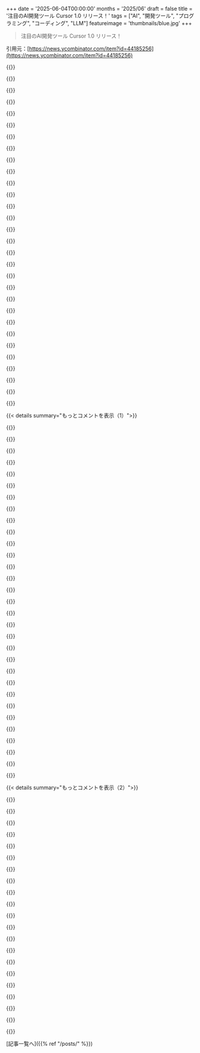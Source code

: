 +++
date = '2025-06-04T00:00:00'
months = '2025/06'
draft = false
title = '注目のAI開発ツール Cursor 1.0 リリース！'
tags = ["AI", "開発ツール", "プログラミング", "コーディング", "LLM"]
featureimage = 'thumbnails/blue.jpg'
+++

> 注目のAI開発ツール Cursor 1.0 リリース！

引用元：[https://news.ycombinator.com/item?id=44185256](https://news.ycombinator.com/item?id=44185256)




{{<matomeQuote body="Cursorってどうやってお金儲けしてるかマジでわかんないんだよね。Cursor使う時間めっちゃ長くて、追加リクエストで1日に10～20ドルは使ってるし。<br>もし他のモデルAPI直接使ったら、トークン量で100ドル軽く超えそうだし。Cursorに自分のAPIキー繋いだら、すぐレート制限かかるんだよね、毎分50回なんて余裕で超えるから。Claude codeも試したけど、Cursorでの体験には全然及ばないし。<br>もっと安いモデルもあるだろうけど、僕の仕事にはClaude 4 (non-max / non-thinking)が一番合ってるんだ。だからCursorは絶対にお金垂れ流してる感じ。<br>僕の場合は、自分のサービスで使ってて、顧客もいるから、追加機能がすぐ収益につながるからこのコストも正当化できるけどさ。<br>Cursorの今の料金設定は現実的じゃない気がするな。<br>過去4日間の利用状況はこんな感じだよ:<br>Requests: 1049<br>Lines of Agent Edits: 301k<br>Tabs accepted: 84<br>個人的にはCursorに不満はほとんどない。ただ欲しい機能はどんどん増えてる感じ。<br>例えば非同期リクエストできたら最高じゃない？10個のファイルに対して1個ずつリクエスト終わるの待つんじゃなくて、同時にパラレルで動けたらさ。<br>だって今はリクエスト終わるの待ってる時間がもったいないんだもん（その間、Cursorの別のワークスペースでアプリの別の部分作業してるから）。" userName="ai_assisted_dev" createdAt="2025/06/05 04:22:46" color="#38d3d3">}}




{{<matomeQuote body="AIを使った開発市場ってめちゃくちゃ伸びてるし、トークンのコストもどんどん下がってるじゃん。<br>だから短期的に利用料を補助して、マーケットシェアをガッチリ掴もうとしてるんだと思うよ。将来はユーザーに使ってもらうコストがもっと下がるって見込んでるんだろうね。" userName="JimDabell" createdAt="2025/06/05 04:49:15" color="#38d3d3">}}




{{<matomeQuote body="でもさ、ロイヤリティとかロックインは全然ないよね。本当のユニークさもあんまりないし。AI業界の誰もが、他の誰かを”ありふれたおまけ（commodity complement）”にしようとしてる感じ。<br>まさに競争馬鹿走だよね。<br>まあ、補助金を楽しんでる感じだね。昔の安かった頃のUberみたい。" userName="bravesoul2" createdAt="2025/06/05 06:33:01" color="">}}




{{<matomeQuote body="僕はAiderをOpenrouterで使ってるんだけど、プロバイダーが利益を出し始めたらLLMの価格がどうなるんだろうっていつも考えてる。<br>PythonとかJavaとか知ってて、哺乳類に毒を与えずにカタツムリの生物学をぶっ壊す方法まで知ってるようなモデルを、僕らはまだ使い続けられるのかな？" userName="aitchnyu" createdAt="2025/06/05 05:52:36" color="">}}




{{<matomeQuote body="勝つのは、抽象化のレベルをどんどん上げていく奴らだろうね。<br>より洗練されてて、より役に立つ抽象化ができれば、それだけロックインされて、離れられなくなるはずだよ。" userName="davedx" createdAt="2025/06/05 07:52:25" color="">}}




{{<matomeQuote body="それはね、VCバブルがいつ弾けるかにかかってるんじゃないかな。もしバブルが十分長く続けば、コストは最終的に十分に下がるだろうし。<br>Pets.comはドットコムバブル時代のジョークだったけど、今や僕は普通にオンラインでペットフード買ってるし、誰も補助金なんて出してないって結構確信してるよ。" userName="ido" createdAt="2025/06/05 05:57:57" color="">}}




{{<matomeQuote body="世界の食料市場は補助金漬けだから、君のドッグフードが補助されてないなんて、まずありえないと思うよ。<br>動物飼料はさらに補助金が出てるんだよ。" userName="citizenpaul" createdAt="2025/06/05 07:04:48" color="">}}




{{<matomeQuote body="商業用の動物飼料は補助されてるね。あと多くの国で人間の食料の一部もそう。<br>でも僕の国でもEUでもペットフードは補助されてないよ。もしペットフードを補助してる国があるとしても、それは例外だね。<br>もしかしてアメリカ？ペットフードって、人間の食品産業とか、他のプロセスからの廃棄物から作られることが多いけど、それは補助金じゃないから。" userName="dotancohen" createdAt="2025/06/05 07:51:01" color="">}}




{{<matomeQuote body="それは本当に賢い観察だね。<br>でも洗練された抽象化を追加するのって難しいよね、だって彼らはみんなテキストをキロ単位（ポンド単位？）で売ってるようなもんだから。<br>キュウリ売りのベンダーロックインと同じように感じるんじゃない？<br>売り手は君をロックインするような体験を売ることはできるけど、それ以外には堀（moat）がないんだ、だってキュウリは誰でも売れるからね。" userName="yard2010" createdAt="2025/06/05 09:00:18" color="">}}




{{<matomeQuote body="＞ リクエスト終わるの待ってる時間がもったいないんだもん（その間、Cursorの別のワークスペースでアプリの別の部分作業してるから）。<br>Cmd+Tを押すと、最大3つまでパラレルでチャットタブを開けるよ！<br>https://docs.cursor.com/kbd<br>各チャットタブはそれ自体が完全なAgentなんだ！" userName="ukuina" createdAt="2025/06/05 05:41:06" color="#ff5c5c">}}




{{<matomeQuote body="Cursorってどうやってお金稼いでるの？全然稼げてなくて、VCの資金食いつぶしてるだけじゃない？AnthropicとかOpenAIだってまだ儲かってなさそうだけど、Cursorはもっと”稼げてない”レベルだよね。" userName="shafyy" createdAt="2025/06/05 07:07:37" color="">}}




{{<matomeQuote body="例えるならさ、Githubと連携してissue見てプルリク作れるような自律エージェントって、LLM APIより全然すごいんだよ。さらに想像広げると、プログラムマネージャーとかQAとか設計とか製品オーナーとか、全部エージェントで構成された”ソフトウェアチーム”だってあり得るわけ。こういうシステムは、Codexみたいな単体エージェントよりさらに上のレベルだよね。" userName="davedx" createdAt="2025/06/05 11:36:20" color="#ff33a1">}}




{{<matomeQuote body="そうなんだよ。今の値段でもAIの推論って儲かるんだって。AWSとかも補助してるわけじゃないし。推論コストはめちゃ下がってるしね。<br>実際、3年でLLM推論のコストは1,000分の1になったらしいよ。<br>https://a16z.com/llmflation-llm-inference-cost/<br>AIスタートアップが儲かってないのは、推論が高いからじゃなくて、成長とかR&Dにお金かけまくってるからなんだよ。" userName="JimDabell" createdAt="2025/06/05 06:23:46" color="#785bff">}}




{{<matomeQuote body="短期的にシェア取るために利用料を補助するのは、将来的にユーザー対応コストが減るって期待があるから理にかなってるよね。ソフト開発する人たちは新しいもの好きだし、乗り換えコストもタダだしね。" userName="echelon" createdAt="2025/06/05 06:18:26" color="">}}




{{<matomeQuote body="これだよ！LLMの出力をそのまま売るって、マジで競争激しくて儲け少ないビジネスになるってこと。LLMをどんな便利な機能で包むかで値段の優位性が出るんだ。エージェント系のコードツールもそうで、ただのLLMじゃなくて、色々な便利な機能が間に入ってるのがポイント。<br>Anthropicとか見てるとそれがわかるね。色々な事業に手広げて抽象レベル上げてるみたい。これからLLMプロバイダーは、儲からないから抽象レベル上げて、顧客と競合しまくる流れになると思う。プロバイダー側がホームフィールドアドバンテージあるからね。" userName="potatolicious" createdAt="2025/06/05 14:15:48" color="#ff5733">}}




{{<matomeQuote body="戦略としては多分こんな感じじゃない？<br>- とにかく規模広げて囲い込む<br>- たくさん使うようになったら、カスタムでファインチューニングした安いモデル使う<br>- エンタープライズ契約" userName="adidoit" createdAt="2025/06/05 11:31:35" color="#38d3d3">}}




{{<matomeQuote body="あなたがどんな風に使ってるか知りたいな。ClaudeベースのCopilotとはどんだけ違うの？これ、両方ともマジな質問ね。" userName="wg0" createdAt="2025/06/05 05:55:20" color="">}}




{{<matomeQuote body="俺の賭けはBezosに張るね。やっぱり物理的なインフラの規模が最強の堀（参入障壁）だよ。" userName="bravesoul2" createdAt="2025/06/05 11:36:20" color="">}}




{{<matomeQuote body="これって、レースコンディション起きないの？みんなお互いの作業わかってて、コミット以外は大丈夫なの？それとも、待ってから他のタブで即エンター押すとか、そういう感じ？" userName="sfmike" createdAt="2025/06/05 08:18:47" color="">}}




{{<matomeQuote body="無限並列Inferenceが儲かる未来が必要だけど、今はそうじゃないんだよね。Cloud Computeよりひどい。$50で500 flimflamsとか言われても何買ったか分かんないし、結果は運次第。簡単なTypeScriptのエラーとかでも、LLMによっては100回試しても直せないのに、その分の支払いはしたくない。コード書けない人（vibecoders）が1日でTokenを使い切ってるの見てるし。" userName="anonzzzies" createdAt="2025/06/05 08:50:33" color="#ff5c5c">}}




{{<matomeQuote body="＞昔の安いUberみたいって言うけど、推論のコストはすごい下がってるんだよ。例えるなら、この3年で運転手を雇うコストが千分の一になったみたいな感じかな。" userName="JimDabell" createdAt="2025/06/05 07:38:46" color="">}}




{{<matomeQuote body="論点は「プロバイダが儲けを出そうとした後、今のLLM利用が手頃かどうか」だったはずだよ。君が聞いてるのは「無限に使うのが手頃か」でしょ？" userName="JimDabell" createdAt="2025/06/05 09:12:13" color="">}}




{{<matomeQuote body="将来どうなるかは分からないけど、このやり方は開発者自動化の世界ではまだ「馬のない馬車」みたいなもんだね。" userName="kaibee" createdAt="2025/06/05 13:09:43" color="">}}




{{<matomeQuote body="Claude Codeのこと言ってる？それとも別の？利用についてって、俺が作ってるプロダクトのこと？答えられることなら喜んで！" userName="ai_assisted_dev" createdAt="2025/06/05 06:08:47" color="">}}




{{<matomeQuote body="学習にかかるコストを忘れてるよ（Uberの運転手はゼロだけど、Cursorは全然ゼロじゃないからね）。" userName="whiplash451" createdAt="2025/06/05 10:20:20" color="">}}




{{<matomeQuote body="AnthropicとOpenAIって（学習とかインフラのコスト含めて）ちゃんと儲け出せてるの？" userName="m101" createdAt="2025/06/05 08:13:24" color="">}}




{{<matomeQuote body="それは規模の経済が効くシステムでの話だよ。生成AIのワークロードの問題は、リクエストの数に比例してコストが増えること。全てのクエリを計算しないといけないからね。" userName="usrbinbash" createdAt="2025/06/05 11:38:39" color="#38d3d3">}}




{{<matomeQuote body="数億ドル稼いでるって言ってるけど、GPUのコストにどれだけかかってるかは絶対言わないんだよね。俺の推測だと、全部それに消えてて、利益出すのは全然無理なんじゃないかな。" userName="h1fra" createdAt="2025/06/05 07:47:02" color="">}}




{{<matomeQuote body="ファイルロックはツール側でやってくれるみたいだよ。”File1は今、編集の承認待ちです。変更を承認してここで続けますか？”みたいな感じ。" userName="ukuina" createdAt="2025/06/05 20:01:13" color="">}}




{{<matomeQuote body="新しいIDEに乗り換えて使い方を覚えるのに半日くらいかかるし、それが機会損失なんだよね。最低でも半日はかかるかな。プログラマーとかエンジニアじゃないからそう感じるのかも。" userName="pbhjpbhj" createdAt="2025/06/05 08:21:53" color="">}}




{{< details summary="もっとコメントを表示（1）">}}

{{<matomeQuote body="Cursorは好きなんだけど、VSCodeみたいに拡張機能がすぐ更新されないのが不安だな。あと、VSCode、Cursor、Claudeとか複数開くとMCPサーバーがそれぞれ立ち上がって、メモリを無駄遣いしてるのが気になるんだよね。これがたくさんあると、理由もなくメモリ使用量がかなり大きくなるんだ。" userName="BudaDude" createdAt="2025/06/04 21:33:27" color="">}}




{{<matomeQuote body="もっとヤバいのは、upstreamのAIモデル提供元にめちゃくちゃ依存してるってことだよ。特にClaude Codeとか、向こうも競合製品出してるのにさ。" userName="nojs" createdAt="2025/06/04 23:14:03" color="">}}




{{<matomeQuote body="Claude Codeの料金が現実的になるまでは、Cursorは競争相手と思ってないんじゃないかな。Claude Codeは1日でCursorの月額購読料を使い果たせるくらい高いし。" userName="Aeolun" createdAt="2025/06/04 23:18:22" color="#ff33a1">}}




{{<matomeQuote body="毎日考えてるよ。Claude Codeを使い始める開発者が増えてるね。「IDEじゃない！」って最初の抵抗も、使ってみたらすぐなくなるみたい。エージェント的なソフトウェア開発はIDEじゃなくて、OS上で動くエージェントの方が強力だと思う。Anthropicはモデルとラッパーを一緒に進化させられるから、Cursorより速いよ。将来はClaude CodeがもっとOSみたいになるかもね。" userName="ramoz" createdAt="2025/06/05 02:37:08" color="#ff5c5c">}}




{{<matomeQuote body="僕はIDEを2つ使ってるよ。CursorはほぼAIエージェント動かすためのラッパーとして。本格的な重い作業はJetbrains製品でやってるんだ。これでCursorにタスク任せてる間に、自分でコード見直したり調整したりできるから、結構うまくいくんだ。" userName="SkyPuncher" createdAt="2025/06/05 04:47:36" color="#ff5c5c">}}




{{<matomeQuote body="うん、Claude Codeをたくさん使うなら、BYOKじゃなくてMaxサブスク（月100ドルから）が必要だね。Cursorよりかなり値段が高くなるよ。" userName="vunderba" createdAt="2025/06/05 01:04:01" color="">}}




{{<matomeQuote body="Copilot Proが月20ドルで使い放題なのに、誰も言わないの不思議だね。VSCodeのAgentモードで自分のAPIキーいらないし、全部使い放題だよ。" userName="travbrack" createdAt="2025/06/05 03:16:16" color="">}}




{{<matomeQuote body="プロの開発者にとって、月20ドルとかはその価値からしたら basically nothing だよ。使い放題プランになったら、この分野に入ったばかりの人以外はアップグレードしない理由が分からないね。" userName="coolKid721" createdAt="2025/06/05 13:42:39" color="">}}




{{<matomeQuote body="Emacsとgptelの組み合わせがすごく快適だよ。Emacsの精神に則って、バックエンドを選ばないし、すごく柔軟なんだ。それに、安く済ませたいなら、GoogleがAPIキーを無料で提供してるGemini 2.0 Flashをバックエンドにするのがcompletely freeだよ。" userName="nextos" createdAt="2025/06/05 03:41:53" color="#45d325">}}




{{<matomeQuote body="このポスト面白いかもよ: https://steipete.me/posts/2025/claude-code-is-my-computer<br>なんかすごいね。これがひどいのか、先見的なのか、それとも両方なのか、まだ考えてる。" userName="steveklabnik" createdAt="2025/06/05 03:00:13" color="">}}




{{<matomeQuote body="Jetbrainsのエージェント、Jennieだっけ？使ってみた？<br>今まさに試してるんだけど、まあまあかな。でもVS Codeあんまり好きじゃないからCursorはまだ使ってないんだ。" userName="brabel" createdAt="2025/06/05 06:21:41" color="">}}




{{<matomeQuote body="みんなClaude Codeってどうやってあんまりお金かけずに毎日使ってんの？ちょっと複雑なタスクで試したら、すごい勢いでトークン食ってさ。あっという間に2ドル使ったのに、まともな解決策にもたどり着けなかった。他の人はコーディングセッションで10～20ドル使ったって言ってたよ。俺には無理そうだから、月20ドルのCursorサブスクリプションにしてる。" userName="dimal" createdAt="2025/06/05 15:26:48" color="#ff5733">}}




{{<matomeQuote body="個人で働いてないで、そんな月に何ドルも使う人はコスト気にしなくていいんだよ。そういう給料は厳しいプライバシーポリシーのある企業が払うんだ。それに、他のこと何もやらないならともかく、月100ドルのプランを完全に使いこなせるのか俺には分からないな。" userName="goosejuice" createdAt="2025/06/05 14:02:33" color="">}}




{{<matomeQuote body="＞ もしVS CodeとCursorとClaudeを開いてるなら<br>これ良いユーザーフィードバックだね。もしCursorが“Claude + VS Code”なら、なんで他の2つを開けておく必要があるの？" userName="MuffinFlavored" createdAt="2025/06/05 02:32:14" color="#785bff">}}




{{<matomeQuote body="はは、同じだね。どうやって使ってる？色々すごいコンテキスト管理試したけど、結局チャットバッファ開いて手動でコピペしてる。Emacsでのテキスト処理はめちゃくちゃ効率良いんだ。AnthropicのAPIトークンには結構ヘビーに使って月10ドルくらい払ってるよ。ちゃんとコンテキスト管理すれば（小さく集中させるとレスポンスがすごく良くなるって分かった）、コストは全然問題じゃないね。Emacs内でエージェント的なのはまだ試してないな、今のところそこまで役立つと思ってない。" userName="fhd2" createdAt="2025/06/05 05:23:51" color="#785bff">}}




{{<matomeQuote body="Cursorとか他のVS Code派生は拡張機能にOpen VSX [1] を使ってるんだ。Microsoftのいくつかを除けば、俺が使うほとんどの拡張機能はOpen VSXで使えるし、ちゃんと更新されてるね。CursorはPythonとかC++みたいなMicrosoft拡張機能の独自版をサポートするのに十分な資金があるみたい。一つだけ困ってるのは、Cursorが使ってるVS Codeのバージョンが数ヶ月前ので、更新されるまで古い拡張機能しか使えないこと。[1] https://open-vsx.org/" userName="nsingh2" createdAt="2025/06/04 22:31:38" color="#ff33a1">}}




{{<matomeQuote body="俺の場合、コードベースの作業は別のVS Codeでやって、Cursorのエージェントには他の作業を任せてる。そうすれば、画面の隅でエージェントが動いてるのに邪魔されないからね。あと、もっと大きい分析とか計画とか、論文読んだりするのはClaudeとかAI Studioのタブを開いてやってるよ。" userName="cmrx64" createdAt="2025/06/05 09:08:47" color="#38d3d3">}}




{{<matomeQuote body="今ちょうど発表あったんだけど、Claude Codeがプロサブスクリプション（20ドル）に付いてくるってさ。" userName="myth_drannon" createdAt="2025/06/04 23:36:20" color="#ff33a1">}}




{{<matomeQuote body="料金プラン（ProとMax）があって、5時間セッションごとの上限が決まってるって話。" userName="brandall10" createdAt="2025/06/05 15:53:15" color="">}}




{{<matomeQuote body="料金は月額じゃなくて5時間枠でのトークン使用量なんだね。短時間でガッツリ使うと上限にすぐ達しちゃう。個人的には仕事中に別のモニターでサイドプロジェクトに使ってるけど、30分おきにちょっと使うくらいで十分価値あるよ。" userName="coolKid721" createdAt="2025/06/05 16:32:42" color="">}}




{{<matomeQuote body="CopilotなんてCursor Proと比べ物にならないね。過去2年で3～4回試したけど、どれも数日でやめたよ。正直、他の選択肢があるのにCopilotにお金払う意味が分かんない。唯一の願いはCursorがZedと提携すること。vscodeは楽しくないんだよね。" userName="goosejuice" createdAt="2025/06/05 13:59:13" color="">}}




{{<matomeQuote body="追記だよ。この記事の本文自体がAI生成だってさ。「コンテンツ自動化：この記事みたいにね。Wispr Flowを使ってClaudeと話して、トピックを説明して、過去のブログ記事を読ませて俺のスタイルで書かせたんだ。」" userName="Hyperboreanal" createdAt="2025/06/05 04:35:21" color="#38d3d3">}}




{{<matomeQuote body="俺はMaxプラン（月100ドル）使ってるけど、十分元は取れてるし、今のところ上限に達したのは一度だけだよ。" userName="mogili" createdAt="2025/06/05 02:53:12" color="#785bff">}}




{{<matomeQuote body="俺もだよ。毎日Webstormでコード書いてるけど、「あ、Copilotに任せられるタスクがあるな」と思ったらVSCodeを開いてGithub CoPilot Agentにやらせてる。何にどのツールを使うのがいいか知ってるのは本当に役立つね。" userName="etoxin" createdAt="2025/06/05 04:59:00" color="">}}




{{<matomeQuote body="「高度なコンテキスト管理は何度も試したけど、だいたいチャットバッファを開いて手動でコピペしてたよ。」<br>先週からチャットバッファにプレーンテキストファイルへのリンクを挿入して、その内容をプロンプトに含められるようになったよ。それ単独で一行になってないとダメ。Markdownだと [こんな感じ](/path/to/file) って書く。デフォルトでは無効になってるけど、「メディア無視」ってヘッダーボタンを「メディア送信」に切り替えれば有効になるよ。画像とか他のメディア送信にも使えるよ、モデルがサポートしてればね。" userName="karthink" createdAt="2025/06/05 06:28:11" color="#ff5733">}}




{{<matomeQuote body="Proプランって固定じゃないんだよね。Pro加入者もClaude Codeは使えるけど、APIメーターで課金されるんだ。自宅でセットアップしてるけど、そんなに使ってなくても結構すぐ高くなることがあるよ。<br>個人的なプロジェクトはそこまで複雑じゃないから、OpusからSonnetにモデルを変えたんだ。コストが1/5くらいになったからね。<br>普段使いでは、ProxyAI（IntelliJとかContinue.devも使えるよ）をMistralのCodestraにつないでオートコンプリートに使ってるし、Claude 4をチャットに使ってるよ。<br>Claude Codeは、あんまり自分が深く関わらなくてもボットにタスクをやらせるためって感じかな。<br>（追記）ProでSonnetモデル限定のレート制限付きClaude Codeオプションが出るらしいね。まだ試してないけど、いつかやってみようと思ってる。 https://support.anthropic.com/en/articles/11145838-using-cla..." userName="saratogacx" createdAt="2025/06/05 16:24:09" color="#38d3d3">}}




{{<matomeQuote body="ここのコメント、リリースと全然関係ないのが多いね。CursorがVSCodeのフォークだから気に入らないって文句ばっかり…<br>個人的にはBugBotのリリースにすごく興味あるんだ。ドキュメントにはdiffを見ると書いてるけど、リポジトリ全体をスキャンしてフルコンテキストを使ってくれたらいいなって期待してるよ。Copilotにレビューを頼むのも同じことだけど、diffしか見ないからフィードバックが役に立たないんだよね。Linterで捕まえられるようなことばっかり。" userName="ashleynewman" createdAt="2025/06/05 14:30:57" color="">}}




{{<matomeQuote body="Cursorから離れては戻ってを繰り返してるんだ（主にフロンティアモデルがapplyに露骨に抵抗して、LLM自体が”これはイライラする”って書くのが最初は面白かったけど、それは置いといて）。<br>戻ってくるたびに、VSCodeとの互換性からさらに離れてることに気づくね。<br>これが意図的な設計ならまだいいんだけど、Microsoftが追い出しにかかってるように見えるんだよね？ 例えばMSのDev Containersプラグインは、内部の古い情報ではまだ推奨されてるのに、インストールすると自動的にアンインストールされてAnysphereのRemote Containersをインストールさせるフローに誘導されるんだ（これ、動作が違うし一部機能も足りない）。で、またDev Containerを再構築することになるんだよ…<br>最近の拡張機能、例えばMSのPostgresのも見当たらないことに気づいた。" userName="blixt" createdAt="2025/06/05 03:52:32" color="#ff5733">}}




{{<matomeQuote body="遠くない将来、MicrosoftがVS Codeのライセンスを変えてCursorみたいなアプリを不可能にする可能性は十分あると思うね。最初はフォークできるかもしれないけど、MSの支援がないとエコシステムがすぐに死ぬから、あっという間に廃れるだろうね。" userName="techpression" createdAt="2025/06/05 04:10:03" color="">}}




{{<matomeQuote body="だから今はZedとClaude Codeを使ってるんだ。Zedはかなりミニマルに保ちたいし、必要な時はClaude Codeを使うようにして、Cursorからは徐々に離れていってる感じかな。" userName="evo_9" createdAt="2025/06/05 04:29:30" color="">}}

{{</details>}}




{{< details summary="もっとコメントを表示（2）">}}

{{<matomeQuote body="すごく速く良くなってるよ。まだ改善は必要だけど、一日中Zedで作業するのに問題はないね。" userName="artdigital" createdAt="2025/06/05 04:53:32" color="">}}




{{<matomeQuote body="うん、Cursorから完全に離れるのに数週間かかったけど、今はZedだけを使ってて満足してるよ。<br>Cursorのタブ予測はまだ少し良くてキビキビしてるけど、全体的なエディタ体験としてはZedの方が優れてると思うし、そもそもAIにはそこまで頼ってないんだ。Agent modeは僕にとってはかなりうまく機能してるね。あと、Cursorは僕の場合、かなりメモリリークがひどかったんだ。<br>まだ改善の余地はあるけど、Zedはすごいペースで修正や改善に取り組んでるし、今の段階でもかなり満足してるよ。" userName="dkersten" createdAt="2025/06/05 08:43:38" color="#45d325">}}




{{<matomeQuote body="Zedで（自分のClaude APIを使って）レート制限エラーが出てるんだよね。同じクエリでもClaude Codeだと通るのに。だから、まだちょっと粗い部分もあるね。" userName="insane_dreamer" createdAt="2025/06/05 05:02:17" color="">}}




{{<matomeQuote body="Zedに月20€払ってサブスクしてるんだけど、Claude Opusの思考モデルが本当にしっかりしてきたよ。前は似たような問題あったけど、今は使える。それにVSCodeのエコシステムを使わなくていいのがすごく良いね。Zedは軽快だしUIも最高、今やアシスタントも優秀だよ。" userName="pimeys" createdAt="2025/06/05 10:43:51" color="#785bff">}}




{{<matomeQuote body="月20ツールの制限、あれどうも好きになれないな。Maxオプションだとツール呼び出すたびにクレジットかかるし、メッセージにもかかる。なんか人工的な制限って感じで、いつも集中が途切れちゃうんだよ。" userName="artdigital" createdAt="2025/06/05 13:02:11" color="">}}




{{<matomeQuote body="多分違うと思うな。Copilot UIをオープンソース化したのは、これ以上のフォークの試みを潰すためでしょ。フォークしないと手に入らなかった機能が、フォークしてメンテしなくても手に入るようになるんだから。Cursorの競合ツールを作る労力が、かなり減るよ。" userName="mirzap" createdAt="2025/06/05 05:49:10" color="">}}




{{<matomeQuote body="ここ数ヶ月のVSCodeの変更履歴を見てると、ほとんどCopilot関連ばっかりだって気づくと思うよ。VSCodeは今は新機能追加っていうより、保守モードに入ってる感じがする。実際そうかは分からないけど、もしこれが続くなら、フォーク版も維持しやすくなるね。" userName="rs186" createdAt="2025/06/05 19:45:42" color="">}}




{{<matomeQuote body="デカい製品の1.0リリースにしては、驚くほど地味だな。派手で作り込まれた動画は？AGIの約束は？「まだ始まったばかり」「みんなが何を作るか楽しみ」みたいな決まり文句はどこ行ったんだ？どう考えればいいか教えてくれないと分かんないだろ？<br>追記: あはは、X（旧Twitter）にあったわ → https://x.com/cursor_ai/status/1930358111677886677" userName="swyx" createdAt="2025/06/04 21:04:51" color="">}}




{{<matomeQuote body="動画は地味めにしようと努力したつもりです！もし違う感じに見えたなら、どんなフィードバックでも嬉しいです。" userName="mntruell" createdAt="2025/06/05 00:18:35" color="">}}




{{<matomeQuote body="軽い皮肉だったんだよ。おめでとうMichael、素晴らしいマイルストーンだね。" userName="swyx" createdAt="2025/06/05 05:06:33" color="">}}




{{<matomeQuote body="PMさん向けCursorの要望リストに入れたいんだけどさ、Agentモードで変更された内容を見る時に、なんでモデルが変更したのか、モデルがやったのかツール呼び出しの結果なのか分からないのが困るんだよね。長いモデルの応答から理由を探し出すのがマジ大変。例えばshadcnセットアップの時とか、見るからにヤバい幻覚っぽい変更と、モデルがCLI呼び出した実際の変更の区別がつかなくて苦労したよ。結局自分でマニュアル読んで頭使って（忘れてたけど）セットアップし直したし。コードの各行の上に、モデルがやったならその理由を明確に示してほしいな。コードが実際のコードコメントで散らかるのは嫌だけど。" userName="jameslk" createdAt="2025/06/05 03:17:51" color="#45d325">}}




{{<matomeQuote body="今日友達とちょうど話してたんだよ、手書きコードはちゃんと区別して、今後のコード生成のコンテキストではもっと優先して考慮されるべきだって。" userName="namanyayg" createdAt="2025/06/05 04:29:54" color="">}}




{{<matomeQuote body="彼らが求めてるのは、変更を保存する前に、なんでその差分ができたのか背景を見れる機能だよ。" userName="bastawhiz" createdAt="2025/06/05 14:51:56" color="#45d325">}}




{{<matomeQuote body="まだ違うよ。commit messageだと既に保存されてるじゃん。<br>これはLLMがコード書いたけど、まだdiffが保存されてない時点の話だよ。<br>彼らはどのdiffがLLMのどの考え（thinking tokens）に対応するか知りたいんだ。<br>それはツール側で知ってる情報のはずでしょ！<br>LLMの思考プロセスと変更を結びつけたいんだよ。" userName="bastawhiz" createdAt="2025/06/06 15:46:25" color="#ff5c5c">}}




{{<matomeQuote body="今一番お気に入りのツールはこれ！<br>→https://ampcode.com/manual<br>設定がほとんどなくて、Claude 4固定。でも、ただちゃんと動くのが良いんだよね。（ステマじゃないよ！）" userName="vladstudio" createdAt="2025/06/05 13:12:44" color="">}}




{{<matomeQuote body="一番のメリットを言い忘れてるんじゃない？<br>コントロールが少ないこと？それを良い点だと感じる人もいるだろうけどさ。" userName="cheema33" createdAt="2025/06/05 13:26:49" color="">}}




{{<matomeQuote body="そうそう、そんな感じ。<br>いろんなAIツール試したり、モデル変えたり、設定いじるのに疲れちゃってさ。<br>Ampcodeはそういうの全部なくて、ただ動くからAIコーディング自体を楽しめたんだよね。<br>まあ、他のツールで経験積んだおかげで期待値はコントロールできてたけどさ。" userName="vladstudio" createdAt="2025/06/05 14:05:51" color="#785bff">}}




{{<matomeQuote body="これ何するツールか全然わかんないんだが。<br>サイト行ったけどさ。<br>俺はCursorとLLMを5個も使ってるんだぞ！<br>もっとマーケティングメッセージしっかりしろよ！" userName="kanwisher" createdAt="2025/06/05 18:24:35" color="">}}




{{<matomeQuote body="雰囲気は合ってるね… Perplexityっぽい？<br>でも、俺のCursorの使い方だとフローがやりにくいかな？<br>小さめの修正（コードレビューとか関数改善とか）をしたいんだよね。" userName="swah" createdAt="2025/06/05 13:48:00" color="">}}




{{<matomeQuote body="細かいことだけど、無料トライアル「スターターパック」はありがたいね。<br>最近SWE支援ツール多すぎて、試さないと自分に合うかわかんないし。<br>Anthropicの評判は魅力的だけど、趣味で使うのに20ドル出すのはキツいな。<br>（誰かに請求できるわけじゃないし…）" userName="nxobject" createdAt="2025/06/05 13:26:46" color="#ff5c5c">}}

{{</details>}}



[記事一覧へ]({{% ref "/posts/" %}})
